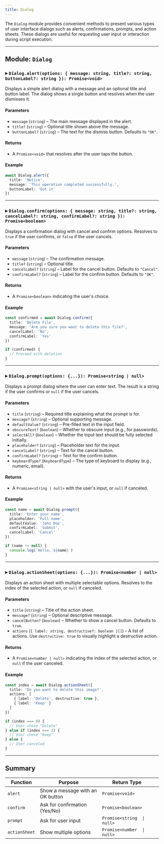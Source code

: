 ```yaml
---
title: Dialog
---
```

The `Dialog` module provides convenient methods to present various types of user interface dialogs such as alerts, confirmations, prompts, and action sheets. These dialogs are useful for requesting user input or interaction during script execution.

---

## Module: `Dialog`

### ▸ `Dialog.alert(options: { message: string, title?: string, buttonLabel?: string }): Promise<void>`

Displays a simple alert dialog with a message and an optional title and button label. The dialog shows a single button and resolves when the user dismisses it.

#### Parameters

* `message` (`string`) – The main message displayed in the alert.
* `title?` (`string`) – Optional title shown above the message.
* `buttonLabel?` (`string`) – The text for the dismiss button. Defaults to `"OK"`.

#### Returns

* A `Promise<void>` that resolves after the user taps the button.

#### Example

```ts
await Dialog.alert({
  title: 'Notice',
  message: 'This operation completed successfully.',
  buttonLabel: 'Got it'
})
```

---

### ▸ `Dialog.confirm(options: { message: string, title?: string, cancelLabel?: string, confirmLabel?: string }): Promise<boolean>`

Displays a confirmation dialog with cancel and confirm options. Resolves to `true` if the user confirms, or `false` if the user cancels.

#### Parameters

* `message` (`string`) – The confirmation message.
* `title?` (`string`) – Optional title.
* `cancelLabel?` (`string`) – Label for the cancel button. Defaults to `"Cancel"`.
* `confirmLabel?` (`string`) – Label for the confirm button. Defaults to `"OK"`.

#### Returns

* A `Promise<boolean>` indicating the user's choice.

#### Example

```ts
const confirmed = await Dialog.confirm({
  title: 'Delete File',
  message: 'Are you sure you want to delete this file?',
  cancelLabel: 'No',
  confirmLabel: 'Yes'
})

if (confirmed) {
  // Proceed with deletion
}
```

---

### ▸ `Dialog.prompt(options: {...}): Promise<string | null>`

Displays a prompt dialog where the user can enter text. The result is a string if the user confirms or `null` if the user cancels.

#### Parameters

* `title` (`string`) – Required title explaining what the prompt is for.
* `message?` (`string`) – Optional supporting message.
* `defaultValue?` (`string`) – Pre-filled text in the input field.
* `obscureText?` (`boolean`) – Whether to obscure input (e.g., for passwords).
* `selectAll?` (`boolean`) – Whether the input text should be fully selected initially.
* `placeholder?` (`string`) – Placeholder text for the input.
* `cancelLabel?` (`string`) – Text for the cancel button.
* `confirmLabel?` (`string`) – Text for the confirm button.
* `keyboardType?` (`KeyboardType`) – The type of keyboard to display (e.g., numeric, email).

#### Returns

* A `Promise<string | null>` with the user's input, or `null` if canceled.

#### Example

```ts
const name = await Dialog.prompt({
  title: 'Enter your name',
  placeholder: 'Full name',
  defaultValue: 'John Doe',
  confirmLabel: 'Submit',
  cancelLabel: 'Cancel'
})

if (name != null) {
  console.log(`Hello, ${name}`)
}
```

---

### ▸ `Dialog.actionSheet(options: {...}): Promise<number | null>`

Displays an action sheet with multiple selectable options. Resolves to the index of the selected action, or `null` if canceled.

#### Parameters

* `title` (`string`) – Title of the action sheet.
* `message?` (`string`) – Optional descriptive message.
* `cancelButton?` (`boolean`) – Whether to show a cancel button. Defaults to `true`.
* `actions` (`{ label: string, destructive?: boolean }[]`) – A list of actions. Use `destructive: true` to visually highlight a destructive action.

#### Returns

* A `Promise<number | null>` indicating the index of the selected action, or `null` if the user canceled.

#### Example

```ts
const index = await Dialog.actionSheet({
  title: 'Do you want to delete this image?',
  actions: [
    { label: 'Delete', destructive: true },
    { label: 'Keep' }
  ]
})

if (index === 0) {
  // User chose "Delete"
} else if (index === 1) {
  // User chose "Keep"
} else {
  // User canceled
}
```

---

## Summary

| Function      | Purpose                          | Return Type        |         |
| ------------- | -------------------------------- | ------------------ | ------- |
| `alert`       | Show a message with an OK button | `Promise<void>`    |         |
| `confirm`     | Ask for confirmation (Yes/No)    | `Promise<boolean>` |         |
| `prompt`      | Ask for user input               | `Promise<string  \| null>` |
| `actionSheet` | Show multiple options            | `Promise<number  \| null>` |
